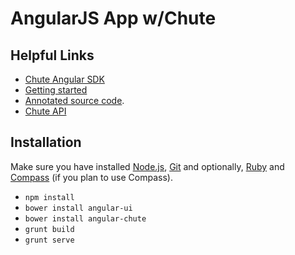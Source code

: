 # AngularJS App w/Chute

## Helpful Links
* [Chute Angular SDK](https://github.com/chute/angular-chute)
* [Getting started](http://chute.github.io/angular-chute/)
* [Annotated source code](http://chute.github.io/angular-chute/docs/chute.html). 
* [Chute API](http://www.getchute.com/developers/reference/)

## Installation
Make sure you have installed [Node.js](http://nodejs.org), [Git](http://git-scm.org) and optionally, [Ruby](http://ruby-lang.org) and [Compass](http://compass-style.org/install) (if you plan to use Compass).

- `npm install`
- `bower install angular-ui`
- `bower install angular-chute`
- `grunt build`
- `grunt serve`
